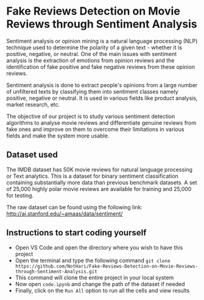 # Fake Reviews Detection on Movie Reviews through Sentiment Analysis

Sentiment analysis or opinion mining is a natural language processing (NLP) technique used to determine the polarity of a given text - whether it is positive, negative, or neutral. One of the main issues with sentiment analysis is the extraction of emotions from opinion reviews and the identification of fake positive and fake negative reviews from these opinion reviews.

Sentiment analysis is done to extract people's opinions from a large number of unfiltered texts by classifying them into sentiment classes namely positive, negative or neutral. It is used in various fields like product analysis, market research, etc. 

The objective of our project is to study various sentiment detection algorithms to analyse movie reviews and differentiate genuine reviews from fake ones and improve on them to overcome their limitations in various fields and make the system more usable.

## Dataset used

The IMDB dataset has 50K movie reviews for natural language processing or Text analytics. This is a dataset for binary sentiment classification containing substantially more data than previous benchmark datasets. A set of 25,000 highly polar movie reviews are available for training and 25,000 for testing. 

The raw dataset can be found using the following link: http://ai.stanford.edu/~amaas/data/sentiment/

## Instructions to start coding yourself

- Open VS Code and open the directory where you wish to have this project
- Open the terminal and type the following command `git clone https://github.com/NotHari/Fake-Reviews-Detection-on-Movie-Reviews-through-Sentiment-Analysis.git`
- This command will clone the entire project in your local system
- Now open `code.ipynb` and change the path of the dataset if needed
- Finally, click on the `Run All` option to run all the cells and view results
